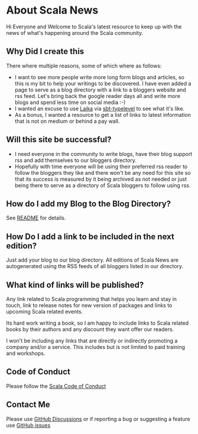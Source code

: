 # About Scala News

Hi Everyone and Welcome to Scala's latest resource to keep up with the news of what's happening around the Scala community.

## Why Did I create this

There where multiple reasons, some of which where as follows:

- I want to see more people write more long form blogs and articles, so this is my bit to help your writings to be discovered. I have even added a page to serve as a blog directory with a link to a bloggers website and rss feed. Let's bring back the google reader days all and write more blogs and spend less time on social media :-)
- I wanted an excuse to use [Laika](https://planet42.github.io/Laika/) via [sbt-typelevel](https://typelevel.org/sbt-typelevel/) to see what it's like.
- As a bonus, I wanted a resource to get a list of links to latest information that is not on medium or behind a pay wall.

## Will this site be successful?

- I need everyone in the community to write blogs, have their blog support rss and add themselves to our bloggers directory.
- Hopefully with time everyone will be using their preferred rss reader to follow the bloggers they like and there won't be any need for this site so that its success is measured by it being archived as not needed or just being there to serve as a directory of Scala bloggers to follow using rss.

## How do I add my Blog to the Blog Directory?

See [README](https://github.com/softinio/scalanews/blob/main/README.md) for details.

## How Do I add a link to be included in the next edition?

Just add your blog to our blog directory. All editions of Scala News are autogenerated using the RSS feeds of all bloggers listed in our directory.

## What kind of links will be published?

Any link related to Scala programming that helps you learn and stay in touch, link to release notes for new version of packages and links to upcoming Scala related events.

Its hard work writing a book, so I am happy to include links to Scala related books by their authors and any discount they want offer our readers.

I won't be including any links that are directly or indirectly promoting a company and/or a service. This includes but is not limited to paid training and workshops.

## Code of Conduct

Please follow the [Scala Code of Conduct](https://www.scala-lang.org/conduct/)

## Contact Me 

Please use [GitHub Discussions](https://github.com/softinio/scalanews/discussions) or if reporting a bug or suggesting a feature use [GitHub issues](https://github.com/softinio/scalanews/issues)



